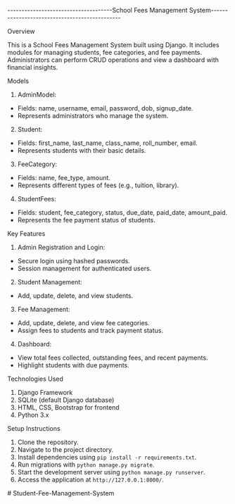 -------------------------------------School Fees Management System----------------------------------------------
 

Overview

This is a School Fees Management System built using Django. It includes modules for managing students,
fee categories, and fee payments. Administrators can perform CRUD operations and view a dashboard with
financial insights.

Models

1. AdminModel:
- Fields: name, username, email, password, dob, signup_date.
- Represents administrators who manage the system.
2. Student:
- Fields: first_name, last_name, class_name, roll_number, email.
- Represents students with their basic details.
3. FeeCategory:
- Fields: name, fee_type, amount.
- Represents different types of fees (e.g., tuition, library).
4. StudentFees:
- Fields: student, fee_category, status, due_date, paid_date, amount_paid.
- Represents the fee payment status of students.

Key Features

1. Admin Registration and Login:
- Secure login using hashed passwords.
- Session management for authenticated users.
2. Student Management:
- Add, update, delete, and view students.
3. Fee Management:
- Add, update, delete, and view fee categories.
- Assign fees to students and track payment status.
4. Dashboard:
- View total fees collected, outstanding fees, and recent payments.
- Highlight students with due payments.

Technologies Used

1. Django Framework
2. SQLite (default Django database)
3. HTML, CSS, Bootstrap for frontend
4. Python 3.x

Setup Instructions

1. Clone the repository.
2. Navigate to the project directory.
3. Install dependencies using `pip install -r requirements.txt`.
4. Run migrations with `python manage.py migrate`.
5. Start the development server using `python manage.py runserver`.
6. Access the application at `http://127.0.0.1:8000/`.


#   S t u d e n t - F e e - M a n a g e m e n t - S y s t e m  
 